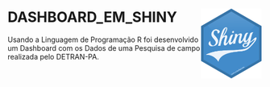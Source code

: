 # DASHBOARD_EM_SHINY <img src="www/logo.png" align="right" width=120 height=139 alt="" />

Usando a Linguagem de Programação R foi desenvolvido um Dashboard com os Dados de uma Pesquisa de campo realizada pelo DETRAN-PA.
